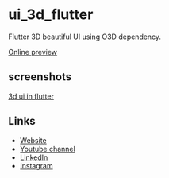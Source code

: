 # ui_3d_flutter

Flutter 3D beautiful UI using O3D dependency.

<a href="https://babakcode.github.io/ui_3d_flutter" target="_blank">Online preview</a>

## screenshots

[3d ui in flutter](https://assets.babakcode.com/flutter/projects/ui_3d_flutter/gif.gif)


## Links

* [Website](https://babkcode.com)
* [Youtube channel](https://www.youtube.com/c/babakcode)
* [LinkedIn](https://www.linkedin.com/in/babakcode/)
* [Instagram](https://instagram.com/babakcode)